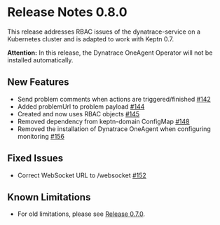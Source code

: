 # Release Notes 0.8.0

This release addresses RBAC issues of the dynatrace-service on a Kubernetes cluster and is adapted to work with Keptn 0.7.

**Attention:** In this release, the Dynatrace OneAgent Operator will not be installed automatically.

## New Features

- Send problem comments when actions are triggered/finished [#142](https://github.com/keptn-contrib/dynatrace-service/pull/142)
- Added problemUrl to problem payload [#144](https://github.com/keptn-contrib/dynatrace-service/pull/144)
- Created and now uses RBAC objects [#145](https://github.com/keptn-contrib/dynatrace-service/pull/145)
- Removed dependency from keptn-domain ConfigMap [#148](https://github.com/keptn-contrib/dynatrace-service/pull/148)
- Removed the installation of Dynatrace OneAgent when configuring monitoring [#156](https://github.com/keptn-contrib/dynatrace-service/pull/156)

## Fixed Issues

- Correct WebSocket URL to /websocket [#152](https://github.com/keptn-contrib/dynatrace-service/pull/152)

## Known Limitations

- For old limitations, please see [Release 0.7.0](https://github.com/keptn-contrib/dynatrace-service/releases/tag/0.7.0).
